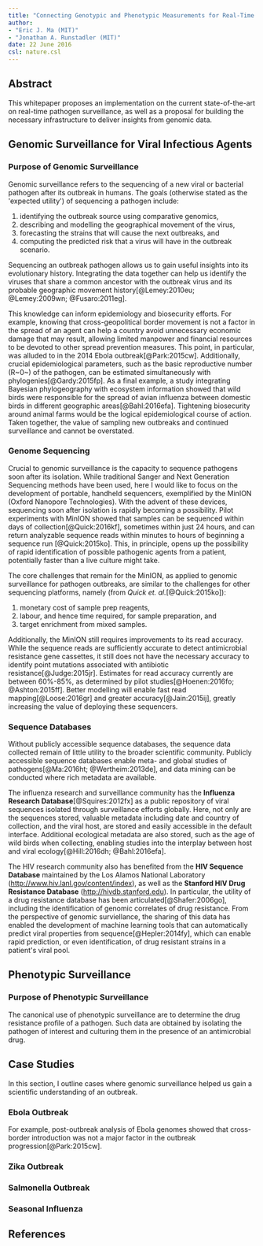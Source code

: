 ```yaml
---
title: "Connecting Genotypic and Phenotypic Measurements for Real-Time Pathogen Surveillance"
author: 
- "Eric J. Ma (MIT)"
- "Jonathan A. Runstadler (MIT)"
date: 22 June 2016
csl: nature.csl
---
```


## Abstract

This whitepaper proposes an implementation on the current state-of-the-art on real-time pathogen surveillance, as well as a proposal for building the necessary infrastructure to deliver insights from genomic data.

## Genomic Surveillance for Viral Infectious Agents

### Purpose of Genomic Surveillance

Genomic surveillance refers to the sequencing of a new viral or bacterial pathogen after its outbreak in humans. The goals (otherwise stated as the 'expected utility') of sequencing a pathogen include:

1. identifying the outbreak source using comparative genomics,
2. describing and modelling the geographical movement of the virus,
3. forecasting the strains that will cause the next outbreaks, and
4. computing the predicted risk that a virus will have in the outbreak scenario.

Sequencing an outbreak pathogen allows us to gain useful insights into its evolutionary history. Integrating the data together can help us identify the viruses that share a common ancestor with the outbreak virus and its probable geographic movement history[@Lemey:2010eu; @Lemey:2009wn; @Fusaro:2011eg].

This knowledge can inform epidemiology and biosecurity efforts. For example, knowing that cross-geopolitical border movement is not a factor in the spread of an agent can help a country avoid unnecessary economic damage that may result, allowing limited manpower and financial resources to be devoted to other spread prevention measures. This point, in particular, was alluded to in the 2014 Ebola outbreak[@Park:2015cw]. Additionally, crucial epidemiological parameters, such as the basic reproductive number (R~0~) of the pathogen, can be estimated simultaneously with phylogenies[@Gardy:2015fp]. As a final example, a study integrating Bayesian phylogeography with ecosystem information showed that wild birds were responsible for the spread of avian influenza between domestic birds in different geographic areas[@Bahl:2016efa]. Tightening biosecurity around animal farms would be the logical epidemiological course of action. Taken together, the value of sampling new outbreaks and continued surveillance and cannot be overstated.

### Genome Sequencing

Crucial to genomic surveillance is the capacity to sequence pathogens soon after its isolation. While traditional Sanger and Next Generation Sequencing methods have been used, here I would like to focus on the development of portable, handheld sequencers, exemplified by the MinION (Oxford Nanopore Technologies). With the advent of these devices, sequencing soon after isolation is rapidly becoming a possibility. Pilot experiments with MinION showed that samples can be sequenced within days of collection[@Quick:2016kf], sometimes within just 24 hours, and can return analyzable sequence reads within minutes to hours of beginning a sequence run [@Quick:2015ko]. This, in principle, opens up the possibility of rapid identification of possible pathogenic agents from a patient, potentially faster than a live culture might take.

The core challenges that remain for the MinION, as applied to genomic surveillance for pathogen outbreaks, are similar to the challenges for other sequencing platforms, namely (from *Quick et. al.*[@Quick:2015ko]):

1. monetary cost of sample prep reagents,
2. labour, and hence time required, for sample preparation, and
3. target enrichment from mixed samples.

Additionally, the MinION still requires improvements to its read accuracy. While the sequence reads are sufficiently accurate to detect antimicrobial resistance gene cassettes, it still does not have the necessary accuracy to identify point mutations associated with antibiotic resistance[@Judge:2015jr]. Estimates for read accuracy currently are between 60%-85%, as determined by pilot studies[@Hoenen:2016fo; @Ashton:2015ff]. Better modelling will enable fast read mapping[@Loose:2016gr] and greater accuracy[@Jain:2015ij], greatly increasing the value of deploying these sequencers.

### Sequence Databases

Without publicly accessible sequence databases, the sequence data collected remain of little utility to the broader scientific community. Publicly accessible sequence databases enable meta- and global studies of pathogens[@Ma:2016ht; @Wertheim:2013de], and data mining can be conducted where rich metadata are available.

The influenza research and surveillance community has the **Influenza Research Database**[@Squires:2012fx] as a public repository of viral sequences isolated through surveillance efforts globally. Here, not only are the sequences stored, valuable metadata including date and country of collection, and the viral host, are stored and easily accessible in the default interface. Additional ecological metadata are also stored, such as the age of wild birds when collecting, enabling studies into the interplay between host and viral ecology[@Hill:2016dh; @Bahl:2016efa]. 

The HIV research community also has benefited from the **HIV Sequence Database** maintained by the Los Alamos National Laboratory (http://www.hiv.lanl.gov/content/index), as well as the **Stanford HIV Drug Resistance Database** (http://hivdb.stanford.edu). In particular, the utility of a drug resistance database has been articulated[@Shafer:2006go], including the identification of genomic correlates of drug resistance. From the perspective of genomic surviellance, the sharing of this data has enabled the development of machine learning tools that can automatically predict viral properties from sequence[@Hepler:2014fy], which can enable rapid prediction, or even identification, of drug resistant strains in a patient's viral pool.

## Phenotypic Surveillance

### Purpose of Phenotypic Surveillance

The canonical use of phenotypic surveillance are to determine the drug resistance profile of a pathogen. Such data are obtained by isolating the pathogen of interest and culturing them in the presence of an antimicrobial drug. 

## Case Studies

In this section, I outline cases where genomic surveillance helped us gain a scientific understanding of an outbreak.

### Ebola Outbreak

For example, post-outbreak analysis of Ebola genomes showed that cross-border introduction was not a major factor in the outbreak progression[@Park:2015cw].

### Zika Outbreak

### Salmonella Outbreak

### Seasonal Influenza

## References